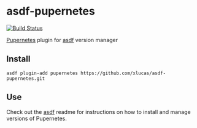 # asdf-pupernetes

[![Build Status](https://travis-ci.org/xlucas/asdf-pupernetes.svg?branch=master)](https://travis-ci.org/xlucas/asdf-pupernetesd)

[Pupernetes](https://github.com/DataDog/pupernetes) plugin for [asdf](https://github.com/asdf-vm/asdf) version manager

## Install

```
asdf plugin-add pupernetes https://github.com/xlucas/asdf-pupernetes.git
```

## Use

Check out the [asdf](https://github.com/asdf-vm/asdf) readme for instructions on how to install and manage versions of Pupernetes.
